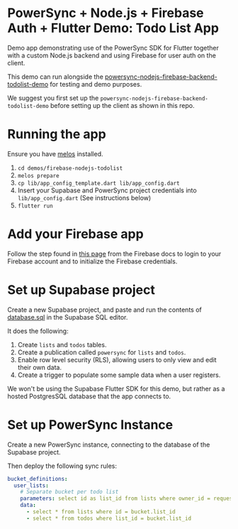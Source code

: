 # PowerSync + Node.js + Firebase Auth + Flutter Demo: Todo List App

Demo app demonstrating use of the PowerSync SDK for Flutter together with a custom Node.js backend and using Firebase for user auth on the client.

This demo can run alongside the [powersync-nodejs-firebase-backend-todolist-demo](https://github.com/powersync-ja/powersync-nodejs-firebase-backend-todolist-demo) for testing and demo purposes.

We suggest you first set up the `powersync-nodejs-firebase-backend-todolist-demo` before setting up the client as shown in this repo.

# Running the app

Ensure you have [melos](https://melos.invertase.dev/~melos-latest/getting-started) installed.

1. `cd demos/firebase-nodejs-todolist`
2. `melos prepare`
3. `cp lib/app_config_template.dart lib/app_config.dart`
4. Insert your Supabase and PowerSync project credentials into `lib/app_config.dart` (See instructions below)
5. `flutter run`

# Add your Firebase app
Follow the step found in [this page](https://firebase.google.com/docs/flutter/setup?platform=ios) from the Firebase docs to login to your Firebase account and to initialize the Firebase credentials.

# Set up Supabase project

Create a new Supabase project, and paste and run the contents of [database.sql](./database.sql) in the Supabase SQL editor.

It does the following:

1. Create `lists` and `todos` tables.
2. Create a publication called `powersync` for `lists` and `todos`.
3. Enable row level security (RLS), allowing users to only view and edit their own data.
4. Create a trigger to populate some sample data when a user registers.

We won't be using the Supabase Flutter SDK for this demo, but rather as a hosted PostgresSQL database that the app connects to.

# Set up PowerSync Instance

Create a new PowerSync instance, connecting to the database of the Supabase project.

Then deploy the following sync rules:

```yaml
bucket_definitions:
  user_lists:
    # Separate bucket per todo list
    parameters: select id as list_id from lists where owner_id = request.user_id()
    data:
      - select * from lists where id = bucket.list_id
      - select * from todos where list_id = bucket.list_id
```

